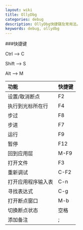 ```yaml
---
layout: wiki
title: OllyDbg
categories: debug
description: OllyDbg快捷键及常用法。
keywords: debug, ollydbg
---
```


###快捷键

Ctrl --> C

Shift --> S

Alt --> M

|功能|快捷键|
|:---|:---|
|设置/取消断点|F2|
|执行到光标所在行|F4|
|步过|F8|
|步进|F7|
|运行|F9|
|暂停|F12|
|回到应用层|M-F9|
|打开文件|F3|
|重新调试|C-F2|
|打开应用程序输入表|C-n|
|寻找表达式|C-g|
|打开断点窗口|M-b|
|切换断点状态|空格|
|添加备注|;|
